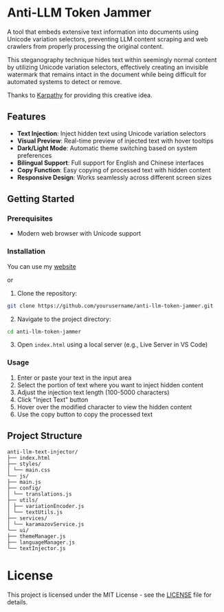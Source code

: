 # Anti-LLM Token Jammer

A tool that embeds extensive text information into documents using Unicode variation selectors, preventing LLM content scraping and web crawlers from properly processing the original content.

This steganography technique hides text within seemingly normal content by utilizing Unicode variation selectors, effectively creating an invisible watermark that remains intact in the document while being difficult for automated systems to detect or remove.

Thanks to [Karpathy](https://x.com/karpathy/status/1823418177197646104) for providing this creative idea.

## Features

- **Text Injection**: Inject hidden text using Unicode variation selectors
- **Visual Preview**: Real-time preview of injected text with hover tooltips
- **Dark/Light Mode**: Automatic theme switching based on system preferences
- **Bilingual Support**: Full support for English and Chinese interfaces
- **Copy Function**: Easy copying of processed text with hidden content
- **Responsive Design**: Works seamlessly across different screen sizes


## Getting Started

### Prerequisites

- Modern web browser with Unicode support

### Installation

You can use my [website](https://v1cpje3acp.yourware.so/) 

or

1. Clone the repository:
```bash
git clone https://github.com/yourusername/anti-llm-token-jammer.git
```

2. Navigate to the project directory:
```bash
cd anti-llm-token-jammer
```

3. Open `index.html` using a local server (e.g., Live Server in VS Code)

### Usage

1. Enter or paste your text in the input area
2. Select the portion of text where you want to inject hidden content
3. Adjust the injection text length (100-5000 characters)
4. Click "Inject Text" button
5. Hover over the modified character to view the hidden content
6. Use the copy button to copy the processed text

## Project Structure

```
anti-llm-text-injector/
├── index.html
├── styles/
│ └── main.css
└── js/
├── main.js
├── config/
│ └── translations.js
├── utils/
│ ├── variationEncoder.js
│ └── textUtils.js
├── services/
│ └── karamazovService.js
└── ui/
├── themeManager.js
├── languageManager.js
└── textInjector.js

```
# License

This project is licensed under the MIT License - see the [LICENSE](LICENSE) file for details.
